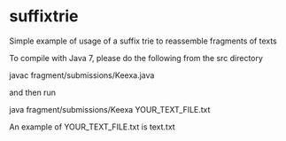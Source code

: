suffixtrie
==========

Simple example of usage of a suffix trie to reassemble fragments of texts

To compile with Java 7, please do the following from the src directory

  javac fragment/submissions/Keexa.java

and then run

  java fragment/submissions/Keexa YOUR_TEXT_FILE.txt

An example of YOUR_TEXT_FILE.txt is text.txt

